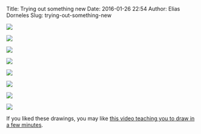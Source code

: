 Title: Trying out something new
Date: 2016-01-26 22:54
Author: Elias Dorneles
Slug: trying-out-something-new


![](http://i.imgur.com/KZo7ObI.png)

![](http://imgur.com/vjWgCAK.png)

![](http://imgur.com/QPGcgDE.png)

![](http://imgur.com/whDBm4O.png)

![](http://imgur.com/Bq54jBg.png)

![](http://imgur.com/45YdMZI.png)

![](http://imgur.com/zBog5ta.png)

![](http://imgur.com/fgU8Y57.png)


If you liked these drawings, you may like [this video teaching you to draw in a
few minutes](https://www.youtube.com/watch?v=7TXEZ4tP06c&feature=youtu.be).
